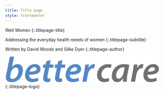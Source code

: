 ```yaml
---
title: Title page
style: frontmatter
---
```


Well Women
{:.titlepage-title}

Addressing the everyday health needs of women
{:.titlepage-subtitle}

Written by David Woods and Silke Dyer
{:.titlepage-author}

![Bettercare logo](images/bettercare-logo.jpg){:.titlepage-logo}
